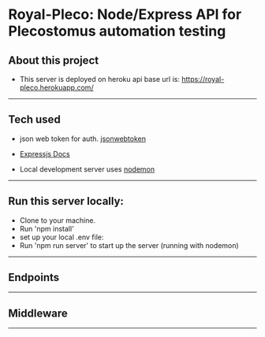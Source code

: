 # Royal-Pleco: Node/Express API for Plecostomus automation testing

## About this project

- This server is deployed on heroku
  api base url is: https://royal-pleco.herokuapp.com/

---

## Tech used

- json web token for auth. [jsonwebtoken](https://github.com/auth0/node-jsonwebtoken)

- [Expressjs Docs](https://expressjs.com/)

- Local development server uses [nodemon](https://www.npmjs.com/package/nodemon)

---

## Run this server locally:

- Clone to your machine.
- Run 'npm install'
- set up your local .env file:
- Run 'npm run server' to start up the server (running with nodemon)

---

## Endpoints

---

## Middleware

---

